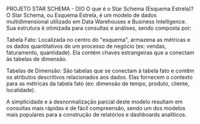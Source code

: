 PROJETO STAR SCHEMA - DIO
O que é o Star Schema (Esquema Estrela)?
O Star Schema, ou Esquema Estrela, é um modelo de dados multidimensional utilizado em Data Warehouses e Business Intelligence. Sua estrutura é otimizada para consultas e análises, sendo composta por:

Tabela Fato: Localizada no centro do "esquema", armazena as métricas e os dados quantitativos de um processo de negócio (ex: vendas, faturamento, quantidade). Ela contém chaves estrangeiras que a conectam às tabelas de dimensão.

Tabelas de Dimensão: São tabelas que se conectam à tabela fato e contêm os atributos descritivos relacionados aos dados. Elas fornecem o contexto para as métricas da tabela fato (ex: dimensão de tempo, produto, cliente, localidade).

A simplicidade e a desnormalização parcial deste modelo resultam em consultas mais rápidas e de fácil compreensão, sendo um dos modelos mais populares para a construção de relatórios e dashboards analíticos.
